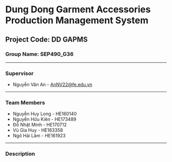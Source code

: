 # Dung Dong Garment Accessories Production Management System

## Project Code: DD GAPMS

### Group Name: SEP490_G36

---

### Supervisor
- Nguyễn Văn An - AnNV22@fe.edu.vn

---

### Team Members
- Nguyễn Huy Long - HE160140
- Nguyễn Hữu Kiên - HE173489
- Đỗ Nhật Minh - HE170712
- Vũ Gia Huy - HE163358
- Ngô Hải Lâm - HE161923

---

### Description
